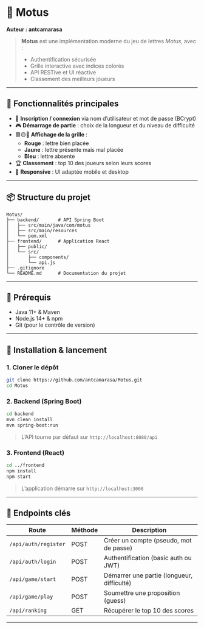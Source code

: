 # 🚀 Motus
**Auteur : antcamarasa**

> **Motus** est une implémentation moderne du jeu de lettres *Motus*, avec :
> - Authentification sécurisée
> - Grille interactive avec indices colorés
> - API RESTive et UI réactive
> - Classement des meilleurs joueurs

---

## 🎯 Fonctionnalités principales

- 🔐 **Inscription / connexion** via nom d’utilisateur et mot de passe (BCrypt)
- 🎮 **Démarrage de partie** : choix de la longueur et du niveau de difficulté
- 🟥🟡🔵 **Affichage de la grille** :
  - **Rouge** : lettre bien placée
  - **Jaune** : lettre présente mais mal placée
  - **Bleu** : lettre absente
- 🏆 **Classement** : top 10 des joueurs selon leurs scores
- 📱 **Responsive** : UI adaptée mobile et desktop

---

## 📦 Structure du projet

```
Motus/
├── backend/       # API Spring Boot
│   ├── src/main/java/com/motus
│   ├── src/main/resources
│   └── pom.xml
├── frontend/      # Application React
│   ├── public/
│   └── src/
│       ├── components/
│       └── api.js
├── .gitignore
└── README.md      # Documentation du projet
```

---

## 🔧 Prérequis

- Java 11+ & Maven
- Node.js 14+ & npm
- Git (pour le contrôle de version)

---

## 🚀 Installation & lancement

### 1. Cloner le dépôt
```bash
git clone https://github.com/antcamarasa/Motus.git
cd Motus
```

### 2. Backend (Spring Boot)
```bash
cd backend
mvn clean install
mvn spring-boot:run
```
> L’API tourne par défaut sur `http://localhost:8080/api`

### 3. Frontend (React)
```bash
cd ../frontend
npm install
npm start
```
> L’application démarre sur `http://localhost:3000`

---

## 🧩 Endpoints clés

| Route                       | Méthode | Description                         |
|-----------------------------|---------|-------------------------------------|
| `/api/auth/register`        | POST    | Créer un compte (pseudo, mot de passe) |
| `/api/auth/login`           | POST    | Authentification (basic auth ou JWT) |
| `/api/game/start`           | POST    | Démarrer une partie (longueur, difficulté) |
| `/api/game/play`            | POST    | Soumettre une proposition (guess)   |
| `/api/ranking`              | GET     | Récupérer le top 10 des scores      |

---
